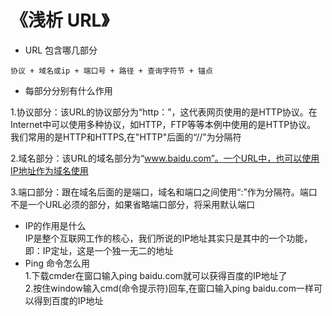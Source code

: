 # 《浅析 URL》
* URL 包含哪几部分
```
协议 + 域名或ip + 端口号 + 路径 + 查询字符节 + 锚点
```
* 每部分分别有什么作用 

1.协议部分：该URL的协议部分为“http：”，这代表网页使用的是HTTP协议。在Internet中可以使用多种协议，如HTTP，FTP等等本例中使用的是HTTP协议。  
我们常用的是HTTP和HTTPS,在"HTTP"后面的“//”为分隔符   

2.域名部分：该URL的域名部分为“www.baidu.com”。一个URL中，也可以使用IP地址作为域名使用    

3.端口部分：跟在域名后面的是端口，域名和端口之间使用“:”作为分隔符。端口不是一个URL必须的部分，如果省略端口部分，将采用默认端口
* IP的作用是什么  
IP是整个互联网工作的核心，我们所说的IP地址其实只是其中的一个功能，即：IP定址，这是一个独一无二的地址  
* Ping 命令怎么用   
1.下载cmder在窗口输入ping baidu.com就可以获得百度的IP地址了  
2.按住window输入cmd(命令提示符)回车,在窗口输入ping baidu.com一样可以得到百度的IP地址
